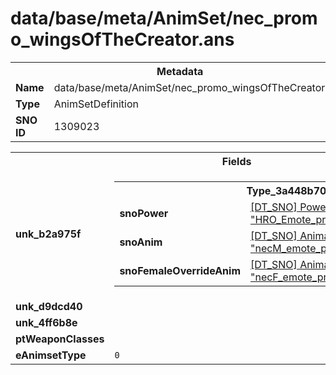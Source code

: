 <h1>data/base/meta/AnimSet/nec_promo_wingsOfTheCreator.ans</h1><table><tr><th colspan="100%">Metadata</th></tr><tr><td><b>Name</b></td><td>data/base/meta/AnimSet/nec_promo_wingsOfTheCreator.ans</td></tr><tr><td><b>Type</b></td><td>AnimSetDefinition</td></tr><tr><td><b>SNO ID</b></td><td>1309023</td></tr></table>

<table><tr><th colspan="100%">Fields</th></tr><tr><td><b>unk_b2a975f</b></td><td><table><tr><th colspan="100%">Type_3a448b70</th></tr><tr><td><b>snoPower</b></td><td><a href="..\Power\HRO_Emote_promo_wingsOfTheCreator.pow.md">[DT_SNO] Power: "HRO_Emote_promo_wingsOfTheCreator"</a></td></tr><tr><td><b>snoAnim</b></td><td><a href="..\Anim\necM_emote_promo_wingsOfTheCreator.ani.md">[DT_SNO] Animation: "necM_emote_promo_wingsOfTheCreator"</a></td></tr><tr><td><b>snoFemaleOverrideAnim</b></td><td><a href="..\Anim\necF_emote_promo_wingsOfTheCreator.ani.md">[DT_SNO] Animation: "necF_emote_promo_wingsOfTheCreator"</a></td></tr></table>


</td></tr><tr><td><b>unk_d9dcd40</b></td><td></td></tr><tr><td><b>unk_4ff6b8e</b></td><td></td></tr><tr><td><b>ptWeaponClasses</b></td><td></td></tr><tr><td><b>eAnimsetType</b></td><td><code>0</code></td></tr></table>

